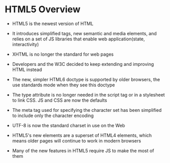 # HTML5 Overview

- HTML5 is the newest version of HTML

- It introduces simplified tags, new semantic and media elements, and relies on
  a set of JS libraries that enable web application(state, interactivity)

- XHTML is no longer the standard for web pages

- Developers and the W3C decided to keep extending and improving HTML instead

- The new, simpler HTML6 doctype is supported by older browsers, the use
  standards mode when they see this doctype

- The type attribute is no longer needed in the script tag or in a stylesheet to
  link CSS. JS and CSS are now the defaults

- The meta tag used for specifying the character set has been simplified to
  include only the character encoding

- UTF-8 is now the standard charset in use on the Web

- HTML5's new elements are a superset of HTML4 elements, which means older pages
  will continue to work in modern browsers

- Many of the new features in HTML5 require JS to make the most of them
